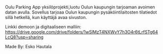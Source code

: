 Oulu Parking App yksilöprojekti,luotu Oulun kaupungin tarjoaman avoimen datan avulla.
Sovellus tarjoaa Oulun kaupungin pysäköintilaitosten tilatiedot sillä hetkellä, kun käyttäjä avaa sivuston. 

Linkki demoon ja digitaaliseen malliin: https://drive.google.com/drive/folders/1wSlMzT4NXWvY7h3O4r6tLrfSTg64LcQ8?usp=sharing

Made By: Esko Hautala
